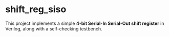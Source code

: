 # shift_reg_siso
This project implements a simple **4-bit Serial-In Serial-Out shift register** in Verilog, along with a self-checking testbench.
